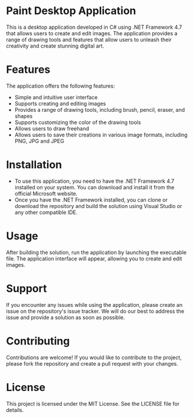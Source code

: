 # Paint Desktop Application
This is a desktop application developed in C# using .NET Framework 4.7 that allows users to create and edit images. The application provides a range of drawing tools and features that allow users to unleash their creativity and create stunning digital art.

# Features
The application offers the following features:

- Simple and intuitive user interface
- Supports creating and editing images
- Provides a range of drawing tools, including brush, pencil, eraser, and shapes
- Supports customizing the color of the drawing tools
- Allows users to draw freehand
- Allows users to save their creations in various image formats, including PNG, JPG and JPEG

# Installation
- To use this application, you need to have the .NET Framework 4.7 installed on your system. You can download and install it from the official Microsoft website.
- Once you have the .NET Framework installed, you can clone or download the repository and build the solution using Visual Studio or any other compatible IDE.

# Usage
After building the solution, run the application by launching the executable file. The application interface will appear, allowing you to create and edit images.

# Support
If you encounter any issues while using the application, please create an issue on the repository's issue tracker. We will do our best to address the issue and provide a solution as soon as possible.

# Contributing
Contributions are welcome! If you would like to contribute to the project, please fork the repository and create a pull request with your changes.

# License
This project is licensed under the MIT License. See the LICENSE file for details.
